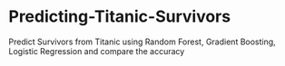 # Predicting-Titanic-Survivors
Predict Survivors from Titanic using Random Forest, Gradient Boosting, Logistic Regression and compare the accuracy
